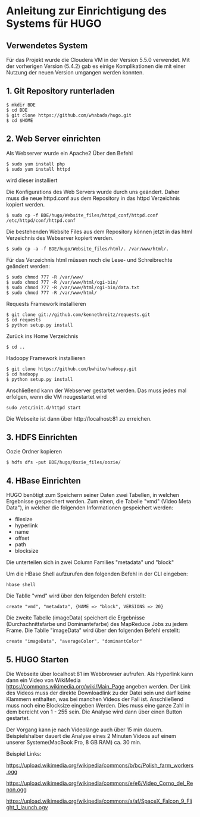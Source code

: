 # Anleitung zur Einrichtigung des Systems für HUGO

## Verwendetes System
Für das Projekt wurde die Cloudera VM in der Version 5.5.0 verwendet. Mit der vorherigen Version (5.4.2) gab es einige Komplikationen die mit einer Nutzung der neuen Version umgangen werden konnten.

## 1. Git Repository runterladen
```
$ mkdir BDE
$ cd BDE
$ git clone https://github.com/whabada/hugo.git
$ cd $HOME
```
## 2. Web Server einrichten

Als Webserver wurde ein Apache2
Über den Befehl
```
$ sudo yum install php
$ sudo yum install httpd
```
wird dieser installiert

Die Konfigurations des Web Servers wurde durch uns geändert. Daher muss die neue httpd.conf aus dem Repository in das httpd Verzeichnis kopiert werden.

```$ sudo cp -f BDE/hugo/Website_files/httpd_conf/httpd.conf /etc/httpd/conf/httpd.conf```

Die bestehenden Website Files aus dem Repository können jetzt in das html Verzeichnis des Webserver kopiert werden.

```$ sudo cp -a -f BDE/hugo/Website_files/html/. /var/www/html/.```

Für das Verzeichnis html müssen noch die Lese- und Schreibrechte geändert werden:

```
$ sudo chmod 777 -R /var/www/
$ sudo chmod 777 -R /var/www/html/cgi-bin/
$ sudo chmod 777 -R /var/www/html/cgi-bin/data.txt
$ sudo chmod 777 -R /var/www/html/
```

Requests Framework installieren
```
$ git clone git://github.com/kennethreitz/requests.git
$ cd requests
$ python setup.py install
```

Zurück ins Home Verzeichnis
```
$ cd ..
```

Hadoopy Framework installieren
```
$ git clone https://github.com/bwhite/hadoopy.git
$ cd hadoopy
$ python setup.py install
```


Anschließend kann der Webserver gestartet werden. Das muss jedes mal erfolgen, wenn die VM neugestartet wird

```
sudo /etc/init.d/httpd start
```
Die Webseite ist dann über http://localhost:81 zu erreichen.


## 3. HDFS Einrichten


Oozie Ordner kopieren

``` $ hdfs dfs -put BDE/hugo/Oozie_files/oozie/ ```

## 4. HBase Einrichten
HUGO benötigt zum Speichern seiner Daten zwei Tabellen, in welchen Ergebnisse gespeichert werden. Zum einen, die Tabelle "vmd" (Video Meta Data"), in welcher die folgenden Informationen gespeichert werden:
- filesize
- hyperlink
- name
- offset
- path
- blocksize

Die unterteilen sich in zwei Column Families "metadata" und "block"

Um die HBase Shell aufzurufen den folgenden Befehl in der CLI eingeben:

``` hbase shell ```

Die Tablle "vmd" wird über den folgenden Befehl erstellt:

``` create "vmd", "metadata", {NAME => "block", VERSIONS => 20} ```


Die zweite Tabelle (imageData) speichert die Ergebnisse (Durchschnittsfarbe und Dominantefarbe) des MapReduce Jobs zu jedem Frame.
Die Tablle "imageData" wird über den folgenden Befehl erstellt:

``` create "imageData", "averageColor", "dominantColor" ```


## 5. HUGO Starten

Die Webseite über localhost:81 im Webbrowser aufrufen.
Als Hyperlink kann dann ein Video von WikiMedia https://commons.wikimedia.org/wiki/Main_Page angeben werden.
Der Link des Videos muss der direkte Downloadlink zu der Datei sein und darf keine Klammern enthalten, was bei manchen Videos der Fall ist.
Anschließend muss noch eine Blocksize eingeben Werden. Dies muss eine ganze Zahl in dem bereicht von 1 - 255 sein.
Die Analyse wird dann über einen Button gestartet. 

Der Vorgang kann je nach Videolänge auch über 15 min dauern.
Beispielshalber dauert die Analyse eines 2 Minuten Videos auf einem unserer Systeme(MacBook Pro, 8 GB RAM) ca. 30 min.

Beispiel Links:

https://upload.wikimedia.org/wikipedia/commons/b/bc/Polish_farm_workers.ogg

https://upload.wikimedia.org/wikipedia/commons/e/e6/Video_Corno_del_Renon.ogg

https://upload.wikimedia.org/wikipedia/commons/a/af/SpaceX_Falcon_9_Flight_1_launch.ogv


